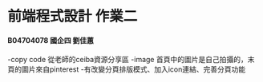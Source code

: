 # 前端程式設計 作業二
#### B04704078 國企四 劉佳蕙

-copy code 從老師的ceiba資源分享區
-image 首頁中的圖片是自己拍攝的，末頁的圖片來自pinterest
-有改變分頁排版模式、加入icon連結、完善分頁功能
